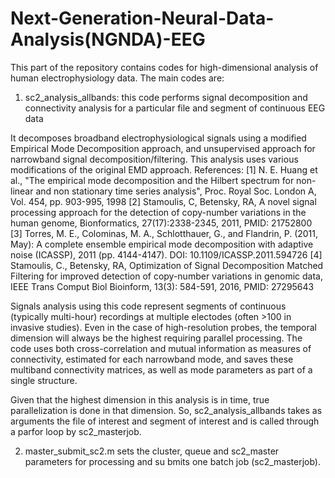 # Next-Generation-Neural-Data-Analysis(NGNDA)-EEG
This part of the repository contains codes for high-dimensional analysis of human electrophysiology data.
The main codes are:
1. sc2_analysis_allbands: this code performs signal decomposition and connectivity analysis 
for a particular file and segment of continuous EEG data

It decomposes broadband electrophysiological signals using a modified Empirical Mode Decomposition
approach, and unsupervised approach for narrowband signal decomposition/filtering. This analysis uses various modifications
of the original EMD approach.
References:
[1] N. E. Huang et al., "The empirical mode decomposition and the
Hilbert spectrum for non-linear and non stationary time series analysis",
Proc. Royal Soc. London A, Vol. 454, pp. 903-995, 1998
[2] Stamoulis, C, Betensky, RA, A novel signal processing approach for the detection of copy-number variations 
in the human genome, Bionformatics, 27(17):2338-2345, 2011, PMID: 21752800
[3] Torres, M. E., Colominas, M. A., Schlotthauer, G., and Flandrin, P. (2011, May):
A complete ensemble empirical mode decomposition with adaptive noise
(ICASSP), 2011 (pp. 4144-4147). DOI: 10.1109/ICASSP.2011.594726
[4] Stamoulis, C., Betensky, RA, Optimization of Signal Decomposition Matched Filtering for improved detection 
of copy-number variations in genomic data, IEEE Trans Comput Biol Bioinform, 13(3): 584-591, 2016, PMID: 27295643

Signals analysis using this code represent segments of continuous (typically multi-hour) recordings at multiple electodes 
(often >100 in invasive studies). Even in the case of high-resolution probes, the temporal dimension will always be the highest
requiring parallel processing.
The code uses both cross-correlation and mutual information as measures of connectivity, estimated for each narrowband mode,
and saves these multiband connectivity matrices, as well as mode parameters as part of a single structure.

Given that the highest dimension in this analysis is in time, true parallelization is done in that dimension.
So, sc2_analysis_allbands takes as arguments the file of interest and segment of interest and 
is called through a parfor loop by sc2_masterjob.

2. master_submit_sc2.m sets the cluster, queue and sc2_master parameters for processing and su
bmits one batch job (sc2_masterjob).

